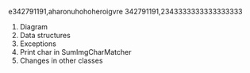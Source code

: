 e342791191,aharonuhohoheroigvre
342791191,2343333333333333333

1. Diagram
2. Data structures
3. Exceptions
4. Print char in SumImgCharMatcher
5. Changes in other classes
